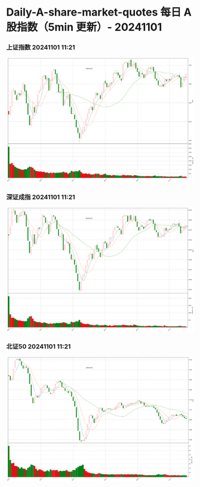 
# Daily-A-share-market-quotes 每日 A 股指数（5min 更新）- 20241101

### 上证指数 20241101 11:21
![](./fig/2024/11/20241101-sh000001.png)

### 深证成指 20241101 11:21
![](./fig/2024/11/20241101-sz399001.png)

### 北证50 20241101 11:21
![](./fig/2024/11/20241101-bj899050.png)

